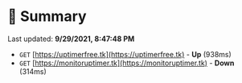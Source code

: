 # 📖 Summary
Last updated: **9/29/2021, 8:47:48 PM**

- `GET` [https://uptimerfree.tk](https://uptimerfree.tk) - **Up** (938ms)
- `GET` [https://monitoruptimer.tk](https://monitoruptimer.tk) - **Down** (314ms)
